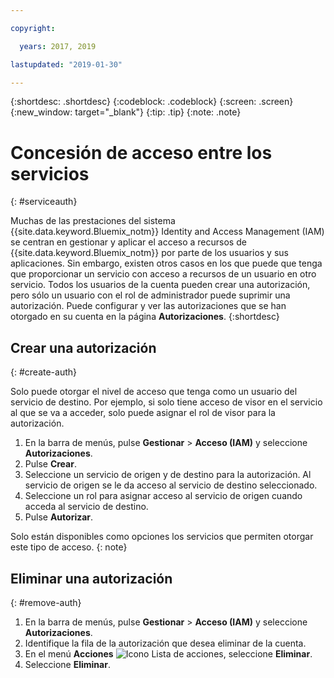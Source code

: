 ```yaml
---

copyright:

  years: 2017, 2019

lastupdated: "2019-01-30"

---
```


{:shortdesc: .shortdesc}
{:codeblock: .codeblock}
{:screen: .screen}
{:new_window: target="_blank"}
{:tip: .tip}
{:note: .note}


# Concesión de acceso entre los servicios
{: #serviceauth}

Muchas de las prestaciones del sistema {{site.data.keyword.Bluemix_notm}} Identity and Access Management (IAM) se centran en gestionar y aplicar el acceso a recursos de {{site.data.keyword.Bluemix_notm}} por parte de los usuarios y sus aplicaciones. Sin embargo, existen otros casos en los que puede que tenga que proporcionar un servicio con acceso a recursos de un usuario en otro servicio. Todos los usuarios de la cuenta pueden crear una autorización, pero sólo un usuario con el rol de administrador puede suprimir una autorización. Puede configurar y ver las autorizaciones que se han otorgado en su cuenta en la página **Autorizaciones**. 
{:shortdesc}

## Crear una autorización
{: #create-auth}

Solo puede otorgar el nivel de acceso que tenga como un usuario del servicio de destino. Por ejemplo, si solo tiene acceso de visor en el servicio al que se va a acceder, solo puede asignar el rol de visor para la autorización.

1. En la barra de menús, pulse **Gestionar** &gt; **Acceso (IAM)** y seleccione **Autorizaciones**. 
2. Pulse **Crear**.
3. Seleccione un servicio de origen y de destino para la autorización. Al servicio de origen se le da acceso al servicio de destino seleccionado.
4. Seleccione un rol para asignar acceso al servicio de origen cuando acceda al servicio de destino.
5. Pulse **Autorizar**.

Solo están disponibles como opciones los servicios que permiten otorgar este tipo de acceso.
{: note}

## Eliminar una autorización
{: #remove-auth}

1. En la barra de menús, pulse **Gestionar** &gt; **Acceso (IAM)** y seleccione **Autorizaciones**. 
2. Identifique la fila de la autorización que desea eliminar de la cuenta.
3. En el menú **Acciones** ![Icono Lista de acciones](../icons/action-menu-icon.svg), seleccione **Eliminar**.
5. Seleccione **Eliminar**.
